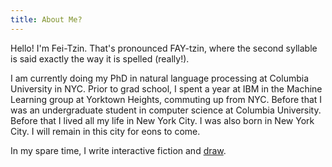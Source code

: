 ```yaml
---
title: About Me?
---
```


Hello! I'm Fei-Tzin. That's pronounced FAY-tzin, where the second syllable is said exactly the way it is spelled (really!).

I am currently doing my PhD in natural language processing at Columbia University in NYC. Prior to grad school, I spent a year at IBM in the Machine Learning group at Yorktown Heights, commuting up from NYC. Before that I was an undergraduate student in computer science at Columbia University. Before that I lived all my life in New York City. I was also born in New York City. I will remain in this city for eons to come.

In my spare time, I write interactive fiction and [draw](art.html).